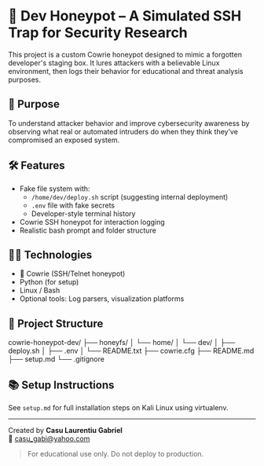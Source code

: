 # 🐍 Dev Honeypot – A Simulated SSH Trap for Security Research

This project is a custom Cowrie honeypot designed to mimic a forgotten developer's staging box. It lures attackers with a believable Linux environment, then logs their behavior for educational and threat analysis purposes.

## 🎯 Purpose

To understand attacker behavior and improve cybersecurity awareness by observing what real or automated intruders do when they think they’ve compromised an exposed system.

## 🛠 Features

- Fake file system with:
  - `/home/dev/deploy.sh` script (suggesting internal deployment)
  - `.env` file with fake secrets
  - Developer-style terminal history
- Cowrie SSH honeypot for interaction logging
- Realistic bash prompt and folder structure

## 👨‍💻 Technologies

- 🐍 Cowrie (SSH/Telnet honeypot)
- Python (for setup)
- Linux / Bash
- Optional tools: Log parsers, visualization platforms

## 📁 Project Structure
cowrie-honeypot-dev/
├── honeyfs/
│   └── home/
│       └── dev/
│           ├── deploy.sh
│           ├── .env
│           └── README.txt
├── cowrie.cfg
├── README.md
├── setup.md
└── .gitignore

## 📚 Setup Instructions

See `setup.md` for full installation steps on Kali Linux using virtualenv.

---

Created by **Casu Laurentiu Gabriel**  
📧 [casu_gabi@yahoo.com](mailto:casu_gabi@yahoo.com)

> For educational use only. Do not deploy to production.
